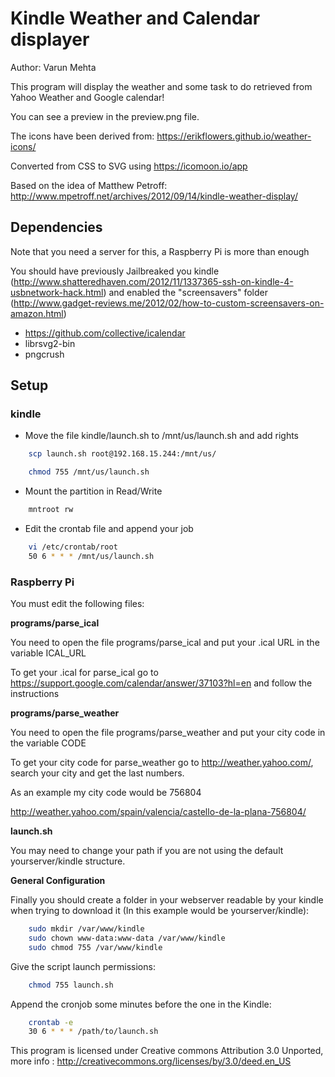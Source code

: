 Kindle Weather and Calendar displayer
=====================================

Author: Varun Mehta

This program will display the weather and some task to do retrieved from Yahoo Weather and Google calendar!

You can see a preview in the preview.png file.

The icons have been derived from: https://erikflowers.github.io/weather-icons/
 
Converted from CSS to SVG using https://icomoon.io/app

Based on the idea of Matthew Petroff: http://www.mpetroff.net/archives/2012/09/14/kindle-weather-display/

Dependencies
------------

Note that you need a server for this, a Raspberry Pi is more than enough

You should have previously Jailbreaked you kindle (http://www.shatteredhaven.com/2012/11/1337365-ssh-on-kindle-4-usbnetwork-hack.html)
and enabled the "screensavers" folder (http://www.gadget-reviews.me/2012/02/how-to-custom-screensavers-on-amazon.html)

- https://github.com/collective/icalendar
- librsvg2-bin 
- pngcrush

Setup
-------------

### kindle

- Move the file kindle/launch.sh to /mnt/us/launch.sh and add rights
```bash
    scp launch.sh root@192.168.15.244:/mnt/us/

    chmod 755 /mnt/us/launch.sh
```
- Mount the partition in Read/Write
```bash
    mntroot rw
```
- Edit the crontab file and append your job
```bash
    vi /etc/crontab/root 
    50 6 * * * /mnt/us/launch.sh
```

### Raspberry Pi

You must edit the following files:

**programs/parse_ical**

You need to open the file programs/parse_ical and put your .ical URL in the variable ICAL_URL

To get your .ical for parse_ical go to https://support.google.com/calendar/answer/37103?hl=en and follow the instructions

**programs/parse_weather**

You need to open the file programs/parse_weather and put your city code in the variable CODE

To get your city code for parse_weather go to http://weather.yahoo.com/, search your city and get the last numbers.

As an example my city code would be 756804

http://weather.yahoo.com/spain/valencia/castello-de-la-plana-756804/

**launch.sh**

You may need to change your path if you are not using the default yourserver/kindle structure.

**General Configuration**

Finally you should create a folder in your webserver readable by your kindle when trying to download it (In this example would be yourserver/kindle):

```bash
    sudo mkdir /var/www/kindle
    sudo chown www-data:www-data /var/www/kindle
    sudo chmod 755 /var/www/kindle
```

Give the script launch permissions:

```bash
    chmod 755 launch.sh
```

Append the cronjob some minutes before the one in the Kindle:

```bash
    crontab -e 
    30 6 * * * /path/to/launch.sh
```

This program is licensed under Creative commons Attribution 3.0 Unported, more info : 
http://creativecommons.org/licenses/by/3.0/deed.en_US
